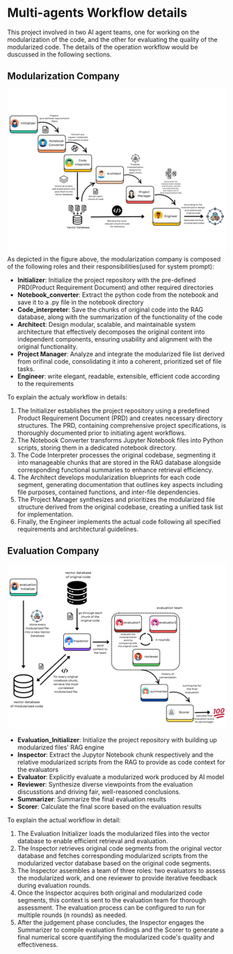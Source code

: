 # Multi-agents Workflow details
This project involved in two AI agent teams, one for working on the modularization of the code, and the other for evaluating the quality of the modularized code. The details of the operation workflow would be duscussed in the following sections.

## Modularization Company
![Modularization Company](../assets/modularization_team.png)
As depicted in the figure above, the modularization company is composed of the following roles and their responsibilities(used for system prompt):

- **Initializer**: Initialize the project repository with the pre-defined PRD(Product Requirement Document) and other required directories
- **Notebook_converter**: Extract the python code from the notebook and save it to a .py file in the notebook directory
- **Code_interpreter**: Save the chunks of original code into the RAG database, along with the summarization of the functionality of the code
- **Architect**: Design modular, scalable, and maintainable system architecture that effectively decomposes the original content into independent components, ensuring usability and alignment with the original functionality.
- **Project Manager**: Analyze and integrate the modularized file list derived from orifinal code, consolidating it into a coherent, prioritized set of file tasks.
- **Engineer**: write elegant, readable, extensible, efficient code according to the requirements

To explain the actualy workflow in details:
1. The Initializer establishes the project repository using a predefined Product Requirement Document (PRD) and creates necessary directory structures. The PRD, containing comprehensive project specifications, is thoroughly documented prior to initiating agent workflows.
2. The Notebook Converter transforms Jupyter Notebook files into Python scripts, storing them in a dedicated notebook directory.
3. The Code Interpreter processes the original codebase, segmenting it into manageable chunks that are stored in the RAG database alongside corresponding functional summaries to enhance retrieval efficiency.
4. The Architect develops modularization blueprints for each code segment, generating documentation that outlines key aspects including file purposes, contained functions, and inter-file dependencies.
5. The Project Manager synthesizes and prioritizes the modularized file structure derived from the original codebase, creating a unified task list for implementation.
6. Finally, the Engineer implements the actual code following all specified requirements and architectural guidelines.


## Evaluation Company
![Evaluation Company](../assets/evaluation_team.png)
- **Evaluation_Initializer**: Initialize the project repository with building up modularized files' RAG engine
- **Inspector**: Extract the Jupytor Notebook chunk respectively and the relative modularized scripts from the RAG to provide as code context for the evaluators
- **Evaluator**: Explicitly evaluate a modularized work produced by AI model
- **Reviewer**: Synthesize diverse viewpoints from the evaluation discusstions and driving fair, well-reasoned conclusions.
- **Summarizer**: Summarize the final evaluation results
- **Scorer**: Calculate the final score based on the evaluation results

To explain the actual workflow in detail:
1. The Evaluation Initializer loads the modularized files into the vector database to enable efficient retrieval and evaluation.
2. The Inspector retrieves original code segments from the original vector database and fetches corresponding modularized scripts from the modularized vector database based on the original code segments.
3. The Inspector assembles a team of three roles: two evaluators to assess the modularized work, and one reviewer to provide iterative feedback during evaluation rounds.
4. Once the Inspector acquires both original and modularized code segments, this context is sent to the evaluation team for thorough assessment. The evaluation process can be configured to run for multiple rounds (n rounds) as needed.
5. After the judgement phase concludes, the Inspector engages the Summarizer to compile evaluation findings and the Scorer to generate a final numerical score quantifying the modularized code's quality and effectiveness.